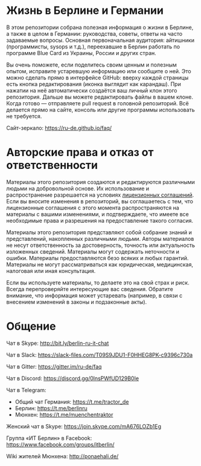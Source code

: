 # Жизнь в Берлине и Германии

В этом репозитории собрана полезная информация о жизни в Берлине, а также в целом в Германии: руководства, советы, ответы на часто задаваемые вопросы. Основная первоначальная аудитория: айтишники (программисты, sysops и т.д.), переехавшие в Берлин работать по программе Blue Card из Украины, России и других стран.

Вы очень поможете, если поделитесь своим ценным и полезным опытом, исправите устаревшую информацию или сообщите о ней. Это можно сделать прямо в интерфейсе GitHub: вверху каждой страницы есть кнопка редактирования (иконка выглядит как карандаш). При нажатии на неё автоматически создаётся ваш личный клон этого репозитория. Дальше вы можете редактировать файлы в вашем клоне. Когда готово — отправляете pull request в головной репозиторий. Всё делается прямо на сайте, консоль или другие программы использовать не требуется.

Сайт-зеркало: https://ru-de.github.io/faq/

# Авторские права и отказ от ответственности

Материалы этого репозитория создаются и редактируются различными людьми на добровольной основе. Их использование и распространение разрешается на условиях [лицензионных соглашений](LICENSE). Если вы вносите изменения в репозиторий, вы соглашаетесь с тем, что лицензионные соглашения с этого момента распространяются на материалы с вашими изменениями, и подтверждаете, что имеете все необходимые права и разрешения на предоставление такого согласия.

Материалы этого репозитория представляют собой собрание знаний и представлений, накопленных различными людьми. Авторы материалов не несут ответственность за достоверность, точность или актуальность изложенных сведений. Материалы могут содержать неточности и ошибки. Материалы предоставляются безо всяких и любых гарантий. Материалы не могут рассматриваться как юридическая, медицинская, налоговая или иная консультация.

Если вы используете материалы, то делаете это на свой страх и риск. Всегда перепроверяйте интересующие вас сведения. Обратите внимание, что информация может устаревать (например, в связи с внесением изменений в законы и подзаконные акты).

# Общение

Чат в Skype: http://bit.ly/berlin-ru-it-chat

Чат в Slack: https://slack-files.com/T09S9JDU1-F0HHEG8PK-c9396c730a

Чат в Gitter: https://gitter.im/ru-de/faq

Чат в Discord: https://discord.gg/0lnsPWfUD129B0Ie

Чат в Telegram:

- Общий чат Германия: https://t.me/tractor_de
- Берлин: https://t.me/berlinru 
- Мюнхен: https://t.me/muenchentraktor 

Женский чат в Skype: https://join.skype.com/mA676LOZb1Eg

Группа «ИТ Берлин» в Facebook: https://www.facebook.com/groups/itberlin/

Wiki жителей Мюнхена: http://ponaehali.de/
